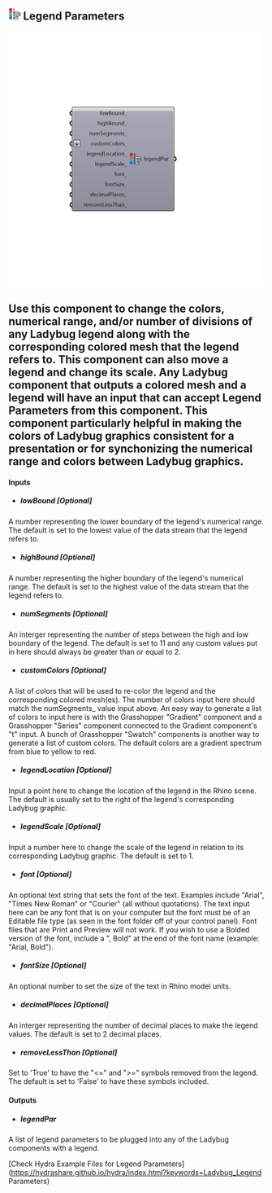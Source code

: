 ## ![](../../images/icons/Legend_Parameters.png) Legend Parameters

![](../../images/500x500/Legend_Parameters.png)

Use this component to change the colors, numerical range, and/or number of divisions of any Ladybug legend along with the corresponding colored mesh that the legend refers to.
 This component can also move a legend and change its scale.
 Any Ladybug component that outputs a colored mesh and a legend will have an input that can accept Legend Parameters from this component.
 This component particularly helpful in making the colors of Ladybug graphics consistent for a presentation or for synchonizing the numerical range and colors between Ladybug graphics.
 -
 

#### Inputs
* ##### lowBound [Optional]
A number representing the lower boundary of the legend's numerical range.  The default is set to the lowest value of the data stream that the legend refers to.
* ##### highBound [Optional]
A number representing the higher boundary of the legend's numerical range. The default is set to the highest value of the data stream that the legend refers to.
* ##### numSegments [Optional]
An interger representing the number of steps between the high and low boundary of the legend.  The default is set to 11 and any custom values put in here should always be greater than or equal to 2.
* ##### customColors [Optional]
A list of colors that will be used to re-color the legend and the corresponding colored mesh(es).  The number of colors input here should match the numSegments_ value input above.  An easy way to generate a list of colors to input here is with the Grasshopper "Gradient" component and a Grasshopper "Series" component connected to the Gradient component's "t" input.  A bunch of Grasshopper "Swatch" components is another way to generate a list of custom colors.  The default colors are a gradient spectrum from blue to yellow to red.
* ##### legendLocation [Optional]
Input a point here to change the location of the legend in the Rhino scene.  The default is usually set to the right of the legend's corresponding Ladybug graphic.
* ##### legendScale [Optional]
Input a number here to change the scale of the legend in relation to its corresponding Ladybug graphic.  The default is set to 1.
* ##### font [Optional]
An optional text string that sets the font of the text. Examples include "Arial", "Times New Roman" or "Courier" (all without quotations).  The text input here can be any font that is on your computer but the font must be of an Editable file type (as seen in the font folder off of your control panel).  Font files that are Print and Preview will not work.  If you wish to use a Bolded version of the font, include a ", Bold" at the end of the font name (example: "Arial, Bold").
* ##### fontSize [Optional]
An optional number to set the size of the text in Rhino model units.
* ##### decimalPlaces [Optional]
An interger representing the number of decimal places to make the legend values.  The default is set to 2 decimal places.
* ##### removeLessThan [Optional]
Set to 'True' to have the "<=" and ">=" symbols removed from the legend.  The default is set to 'False' to have these symbols included.

#### Outputs
* ##### legendPar
A list of legend parameters to be plugged into any of the Ladybug components with a legend.


[Check Hydra Example Files for Legend Parameters](https://hydrashare.github.io/hydra/index.html?keywords=Ladybug_Legend Parameters)